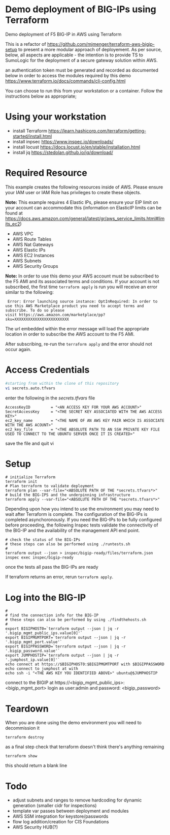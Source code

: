 # Demo deployment of BIG-IPs using Terraform
Demo deployment of F5 BIG-IP in AWS using Terraform

This is a refactor of https://github.com/mjmenger/terraform-aws-bigip-setup to present a more modular approach of deployement.  As per source, below, all aspects are applicable - the intention is to provide TS to SumoLogic for the deployment of a secure gateway solution within AWS.

an authentication token must be generated and recorded as documented below in order to access the modules required by this demo
https://www.terraform.io/docs/commands/cli-config.html

You can choose to run this from your workstation or a container. Follow the instructions below as appropriate;

# Using your workstation
- install Terraform https://learn.hashicorp.com/terraform/getting-started/install.html
- install inpsec https://www.inspec.io/downloads/
- install locust https://docs.locust.io/en/stable/installation.html
- install jq https://stedolan.github.io/jq/download/

# Required Resource
This example creates the following resources inside of AWS.  Please ensure your IAM user or IAM Role has privileges to create these objects.

**Note:** This example requires 4 Elastic IPs, please ensure your EIP limit on your account can accommodate this (information on ElasticIP limits can be found at https://docs.aws.amazon.com/general/latest/gr/aws_service_limits.html#limits_ec2)
 - AWS VPC
 - AWS Route Tables
 - AWS Nat Gateways
 - AWS Elastic IPs
 - AWS EC2 Instances
 - AWS Subnets
 - AWS Security Groups
 
 **Note:** In order to use this demo your AWS account must be subscribed to the F5 AMI and its associated terms and conditions. If your account is not subscribed, the first time ```terraform apply``` is run you will receive an error similar to the following:

```
 Error: Error launching source instance: OptInRequired: In order to use this AWS Marketplace product you need to accept terms and subscribe. To do so please 
visit https://aws.amazon.com/marketplace/pp?sku=XXXXXXXXXXXXXXXXXXXXXXXX
```
The url embedded within the error message will load the appropriate location in order to subscribe the AWS account to the F5 AMI.

After subscribing, re-run the ```terraform apply``` and the error should not occur again.

# Access Credentials
```bash
#starting from within the clone of this repository
vi secrets.auto.tfvars
```
enter the following in the *secrets.tfvars* file
```hcl
AccessKeyID         = "<AN ACCESS KEY FOR YOUR AWS ACCOUNT>" 
SecretAccessKey     = "<THE SECRET KEY ASSOCIATED WITH THE AWS ACCESS KEY>" 
ec2_key_name        = "<THE NAME OF AN AWS KEY PAIR WHICH IS ASSOCIATE WITH THE AWS ACOUNT>"
ec2_key_file        = "<THE ABSOLUTE PATH TO AN SSH PRIVATE KEY FILE USED TO CONNECT TO THE UBUNTU SERVER ONCE IT IS CREATED>"
```
save the file and quit vi

# Setup 
```hcl
# initialize Terraform
terraform init
# Plan terraform to validate deployment
terraform plan --var-file="<ABSOLUTE PATH OF THE *secrets.tfvars*>"
# build the BIG-IPS and the underpinning infrastructure
terraform apply --var-file="<ABSOLUTE PATH OF THE *secrets.tfvars*>"
```
Depending upon how you intend to use the environment you may need to wait after Terraform is complete. The configuration of the  BIG-IPs is completed asynchoronously. If you need the BIG-IPs to be fully configured before proceeding, the following Inspec tests validate the connectivity of the BIG-IP and the availability of the management API end point.

```
# check the status of the BIG-IPs
# these steps can also be performed using ./runtests.sh
#
terraform output --json > inspec/bigip-ready/files/terraform.json
inspec exec inspec/bigip-ready
```
once the tests all pass the BIG-IPs are ready

If terraform returns an error, rerun ```terraform apply```.

# Log into the BIG-IP
```
#
# find the connection info for the BIG-IP
# these steps can also be performed by using ./findthehosts.sh
#
export BIGIPHOST0=`terraform output --json | jq -r '.bigip_mgmt_public_ips.value[0]'`
export BIGIPMGMTPORT=`terraform output --json | jq -r '.bigip_mgmt_port.value'`
export BIGIPPASSWORD=`terraform output --json | jq -r '.bigip_password.value'`
export JUMPHOSTIP=`terraform output --json | jq -r '.jumphost_ip.value[0]'`
echo connect at https://$BIGIPHOST0:$BIGIPMGMTPORT with $BIGIPPASSWORD
echo connect to jumphost at with
echo ssh -i "<THE AWS KEY YOU IDENTIFIED ABOVE>" ubuntu@$JUMPHOSTIP
```
connect to the BIGIP at https://<bigip_mgmt_public_ips>:<bigip_mgmt_port>
login as user:admin and password: <bigip_password>

# Teardown
When you are done using the demo environment you will need to decommission it
```hcl
terraform destroy
```

as a final step check that terraform doesn't think there's anything remaining
```hcl
terraform show
```
this should return a blank line

# Todo
* adjust subnets and ranges to remove hardcoding for dynamic generation (smaller cidr for inspections)
* template var passes between deployment and modules
* AWS SSM integration for keystore/passwords
* flow log addition/creation for CIS Foundations
* AWS Security HUB(?)
